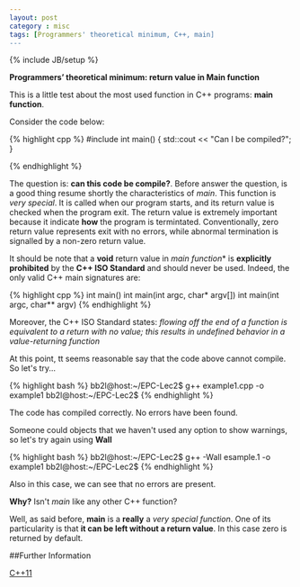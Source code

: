 ```yaml
---
layout: post
category : misc
tags: [Programmers' theoretical minimum, C++, main]
---
```

{% include JB/setup %}

**Programmers’ theoretical minimum: return value in Main function**

<!--more-->

This is a little test about the most used function in C++ programs: **main function**. 

Consider the code below:

{% highlight cpp %}
#include <iostream>
int main()
{
    std::cout << "Can I be compiled?";
}

{% endhighlight %}

The question is: **can this code be compile?**.
Before answer the question, is a good thing resume shortly the characteristics of *main*. This function is *very special*. It is called when our program starts, and its return value is checked when the program exit. The return value is extremely important because it indicate **how** the program is termintated. Conventionally, zero return value represents exit with no errors, while abnormal termination is signalled by a non-zero return value.

It should be note that a **void** return value in *main function** is **explicitly prohibited** by the **C++ ISO Standard** and should never be used. Indeed, the only valid C++ main signatures are:

{% highlight cpp %}
int main()
int main(int argc, char* argv[])
int main(int argc, char** argv)
{% endhighlight %}

Moreover, the C++ ISO Standard states:
*flowing off the end of a function is equivalent to a return with no value; this results in undefined behavior in a value-returning function*

At this point, tt seems reasonable say that the code above cannot compile. So let's try...

{% highlight bash %}
bb2l@host:~/EPC-Lec2$ g++ example1.cpp -o example1
bb2l@host:~/EPC-Lec2$ 
{% endhighlight %}

The code has compiled correctly. No errors have been found. 

Someone could objects that we haven't used any option to show warnings, so let's try again using **Wall**

{% highlight bash %}
bb2l@host:~/EPC-Lec2$ g++ -Wall esample.1 -o example1
bb2l@host:~/EPC-Lec2$ 
{% endhighlight %}

Also in this case, we can see that no errors are present.

**Why?** Isn't *main* like any other C++ function? 

Well, as said before, **main** is a **really**  a *very special function*. One of its particularity is that **it can be left without a return value**. In this case  zero is returned by default. 

 
##Further Information

[C++11](http://en.wikipedia.org/wiki/C%2B%2B11)



